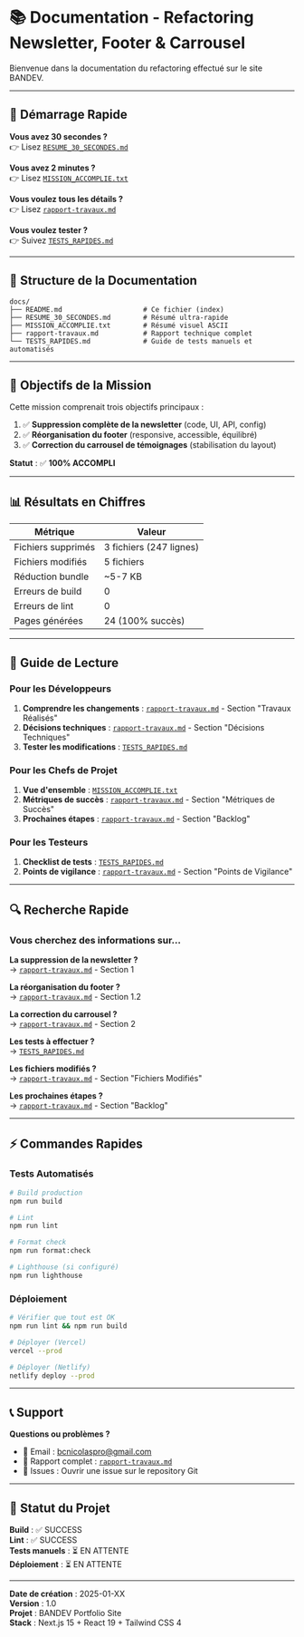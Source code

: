 # 📚 Documentation - Refactoring Newsletter, Footer & Carrousel

Bienvenue dans la documentation du refactoring effectué sur le site BANDEV.

---

## 🚀 Démarrage Rapide

**Vous avez 30 secondes ?**  
👉 Lisez [`RESUME_30_SECONDES.md`](./RESUME_30_SECONDES.md)

**Vous avez 2 minutes ?**  
👉 Lisez [`MISSION_ACCOMPLIE.txt`](./MISSION_ACCOMPLIE.txt)

**Vous voulez tous les détails ?**  
👉 Lisez [`rapport-travaux.md`](./rapport-travaux.md)

**Vous voulez tester ?**  
👉 Suivez [`TESTS_RAPIDES.md`](./TESTS_RAPIDES.md)

---

## 📁 Structure de la Documentation

```
docs/
├── README.md                    # Ce fichier (index)
├── RESUME_30_SECONDES.md        # Résumé ultra-rapide
├── MISSION_ACCOMPLIE.txt        # Résumé visuel ASCII
├── rapport-travaux.md           # Rapport technique complet
└── TESTS_RAPIDES.md             # Guide de tests manuels et automatisés
```

---

## 🎯 Objectifs de la Mission

Cette mission comprenait trois objectifs principaux :

1. ✅ **Suppression complète de la newsletter** (code, UI, API, config)
2. ✅ **Réorganisation du footer** (responsive, accessible, équilibré)
3. ✅ **Correction du carrousel de témoignages** (stabilisation du layout)

**Statut** : ✅ **100% ACCOMPLI**

---

## 📊 Résultats en Chiffres

| Métrique | Valeur |
|----------|--------|
| Fichiers supprimés | 3 fichiers (247 lignes) |
| Fichiers modifiés | 5 fichiers |
| Réduction bundle | ~5-7 KB |
| Erreurs de build | 0 |
| Erreurs de lint | 0 |
| Pages générées | 24 (100% succès) |

---

## 📖 Guide de Lecture

### Pour les Développeurs

1. **Comprendre les changements** : [`rapport-travaux.md`](./rapport-travaux.md) - Section "Travaux Réalisés"
2. **Décisions techniques** : [`rapport-travaux.md`](./rapport-travaux.md) - Section "Décisions Techniques"
3. **Tester les modifications** : [`TESTS_RAPIDES.md`](./TESTS_RAPIDES.md)

### Pour les Chefs de Projet

1. **Vue d'ensemble** : [`MISSION_ACCOMPLIE.txt`](./MISSION_ACCOMPLIE.txt)
2. **Métriques de succès** : [`rapport-travaux.md`](./rapport-travaux.md) - Section "Métriques de Succès"
3. **Prochaines étapes** : [`rapport-travaux.md`](./rapport-travaux.md) - Section "Backlog"

### Pour les Testeurs

1. **Checklist de tests** : [`TESTS_RAPIDES.md`](./TESTS_RAPIDES.md)
2. **Points de vigilance** : [`rapport-travaux.md`](./rapport-travaux.md) - Section "Points de Vigilance"

---

## 🔍 Recherche Rapide

### Vous cherchez des informations sur...

**La suppression de la newsletter ?**  
→ [`rapport-travaux.md`](./rapport-travaux.md) - Section 1

**La réorganisation du footer ?**  
→ [`rapport-travaux.md`](./rapport-travaux.md) - Section 1.2

**La correction du carrousel ?**  
→ [`rapport-travaux.md`](./rapport-travaux.md) - Section 2

**Les tests à effectuer ?**  
→ [`TESTS_RAPIDES.md`](./TESTS_RAPIDES.md)

**Les fichiers modifiés ?**  
→ [`rapport-travaux.md`](./rapport-travaux.md) - Section "Fichiers Modifiés"

**Les prochaines étapes ?**  
→ [`rapport-travaux.md`](./rapport-travaux.md) - Section "Backlog"

---

## ⚡ Commandes Rapides

### Tests Automatisés

```bash
# Build production
npm run build

# Lint
npm run lint

# Format check
npm run format:check

# Lighthouse (si configuré)
npm run lighthouse
```

### Déploiement

```bash
# Vérifier que tout est OK
npm run lint && npm run build

# Déployer (Vercel)
vercel --prod

# Déployer (Netlify)
netlify deploy --prod
```

---

## 📞 Support

**Questions ou problèmes ?**

- 📧 Email : bcnicolaspro@gmail.com
- 📄 Rapport complet : [`rapport-travaux.md`](./rapport-travaux.md)
- 🐛 Issues : Ouvrir une issue sur le repository Git

---

## 🎉 Statut du Projet

**Build** : ✅ SUCCESS  
**Lint** : ✅ SUCCESS  
**Tests manuels** : ⏳ EN ATTENTE  
**Déploiement** : ⏳ EN ATTENTE

---

**Date de création** : 2025-01-XX  
**Version** : 1.0  
**Projet** : BANDEV Portfolio Site  
**Stack** : Next.js 15 + React 19 + Tailwind CSS 4